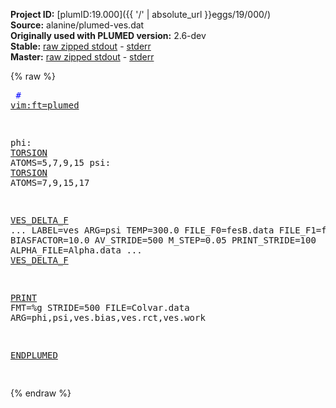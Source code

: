 **Project ID:** [plumID:19.000]({{ '/' | absolute_url }}eggs/19/000/)  
**Source:** alanine/plumed-ves.dat  
**Originally used with PLUMED version:** 2.6-dev  
**Stable:** [raw zipped stdout](plumed-ves.dat.plumed.stdout.txt.zip) - [stderr](plumed-ves.dat.plumed.stderr)  
**Master:** [raw zipped stdout](plumed-ves.dat.plumed_master.stdout.txt.zip) - [stderr](plumed-ves.dat.plumed_master.stderr)  

{% raw %}<pre>
<span style="color:blue"># <a href="https://plumed.github.io/doc-master/user-doc/html/_vim_syntax.html">vim:ft=plumed</a></span>

phi: <a href="https://plumed.github.io/doc-master/user-doc/html/_t_o_r_s_i_o_n.html">TORSION</a> ATOMS=5,7,9,15
psi: <a href="https://plumed.github.io/doc-master/user-doc/html/_t_o_r_s_i_o_n.html">TORSION</a> ATOMS=7,9,15,17

<a href="https://plumed.github.io/doc-master/user-doc/html/_v_e_s__d_e_l_t_a__f.html">VES_DELTA_F</a> ...
  LABEL=ves
  ARG=psi
  TEMP=300.0
  FILE_F0=fesB.data
  FILE_F1=fesA.data
  BIASFACTOR=10.0
  AV_STRIDE=500
  M_STEP=0.05
  PRINT_STRIDE=100
  ALPHA_FILE=Alpha.data
... <a href="https://plumed.github.io/doc-master/user-doc/html/_v_e_s__d_e_l_t_a__f.html">VES_DELTA_F</a>

<a href="https://plumed.github.io/doc-master/user-doc/html/_p_r_i_n_t.html">PRINT</a> FMT=%g STRIDE=500   FILE=Colvar.data ARG=phi,psi,ves.bias,ves.rct,ves.work

<a href="https://plumed.github.io/doc-master/user-doc/html/_e_n_d_p_l_u_m_e_d.html">ENDPLUMED</a>
<span style="color:blue"></span>
</pre>{% endraw %}
